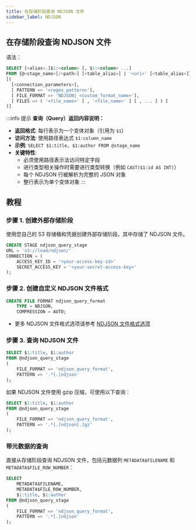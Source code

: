 ```yaml
---
title: 在存储阶段查询 NDJSON 文件
sidebar_label: NDJSON
---
```


## 在存储阶段查询 NDJSON 文件

语法：
```sql
SELECT [<alias>.]$1:<column> [, $1:<column> ...] 
FROM {@<stage_name>[/<path>] [<table_alias>] | '<uri>' [<table_alias>]} 
[( 
  [<connection_parameters>],
  [ PATTERN => '<regex_pattern>'],
  [ FILE_FORMAT => 'NDJSON| <custom_format_name>'],
  [ FILES => ( '<file_name>' [ , '<file_name>' ] [ , ... ] ) ]
)]
```


:::info 提示
**查询（Query）返回内容说明：**

* **返回格式**: 每行表示为一个变体对象（引用为 `$1`）
* **访问方法**: 使用路径表达式 `$1:column_name`
* **示例**: `SELECT $1:title, $1:author FROM @stage_name`
* **关键特性**:
  * 必须使用路径表示法访问特定字段
  * 进行类型相关操作时需要进行类型转换（例如 `CAST($1:id AS INT)`）
  * 每个 NDJSON 行被解析为完整的 JSON 对象
  * 整行表示为单个变体对象
:::

## 教程

### 步骤 1. 创建外部存储阶段

使用您自己的 S3 存储桶和凭据创建外部存储阶段，其中存储了 NDJSON 文件。
```sql
CREATE STAGE ndjson_query_stage 
URL = 's3://load/ndjson/' 
CONNECTION = (
    ACCESS_KEY_ID = '<your-access-key-id>' 
    SECRET_ACCESS_KEY = '<your-secret-access-key>'
);
```

### 步骤 2. 创建自定义 NDJSON 文件格式

```sql
CREATE FILE FORMAT ndjson_query_format 
    TYPE = NDJSON,
    COMPRESSION = AUTO;
```

- 更多 NDJSON 文件格式选项请参考 [NDJSON 文件格式选项](/sql/sql-reference/file-format-options#ndjson-options)

### 步骤 3. 查询 NDJSON 文件

```sql
SELECT $1:title, $1:author
FROM @ndjson_query_stage
(
    FILE_FORMAT => 'ndjson_query_format',
    PATTERN => '.*[.]ndjson'
);
```

如果 NDJSON 文件使用 gzip 压缩，可使用以下查询：

```sql
SELECT $1:title, $1:author
FROM @ndjson_query_stage
(
    FILE_FORMAT => 'ndjson_query_format',
    PATTERN => '.*[.]ndjson[.]gz'
);
```
### 带元数据的查询

直接从存储阶段查询 NDJSON 文件，包括元数据列 `METADATA$FILENAME` 和 `METADATA$FILE_ROW_NUMBER`：

```sql
SELECT
    METADATA$FILENAME,
    METADATA$FILE_ROW_NUMBER,
    $1:title, $1:author
FROM @ndjson_query_stage
(
    FILE_FORMAT => 'ndjson_query_format',
    PATTERN => '.*[.]ndjson'
);
```
